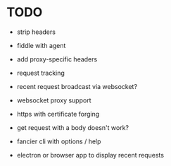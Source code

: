 # TODO

- strip headers
- fiddle with agent
- add proxy-specific headers

- request tracking
- recent request broadcast via websocket?

- websocket proxy support
- https with certificate forging
- get request with a body doesn't work?

- fancier cli with options / help
- electron or browser app to display recent requests